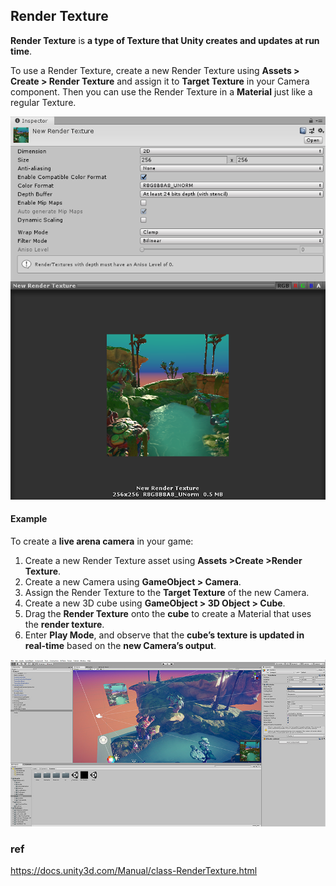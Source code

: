 ## Render Texture
**Render Texture** is **a type of Texture that Unity creates and updates at run time**. 

To use a Render Texture, create a new Render Texture using **Assets > Create > Render Texture** and assign it to **Target Texture** in your Camera
 component. Then you can use the Render Texture in a **Material** just like a regular Texture.

![](./img/Inspector-RenderTexture.png)


#### Example

To create a **live arena camera** in your game:

1.  Create a new Render Texture asset using **Assets >Create >Render Texture**.
2.  Create a new Camera using **GameObject > Camera**.
3.  Assign the Render Texture to the **Target Texture** of the new Camera.
4.  Create a new 3D cube using **GameObject > 3D Object > Cube**.
5.  Drag the **Render Texture** onto the **cube** to create a Material that uses the **render texture**.
6.  Enter **Play Mode**, and observe that the **cube’s texture is updated in real-time** based on the **new Camera’s output**.

![](./img/RenderTextureLiveCam.jpg)


### ref
https://docs.unity3d.com/Manual/class-RenderTexture.html
